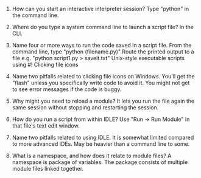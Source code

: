 1.  How can you start an interactive interpreter session?
    Type "python" in the command line.

2.  Where do you type a system command line to launch a script file?
    In the CLI.

3.  Name four or more ways to run the code saved in a script file.
    From the command line, type "python (filename.py)"
    Route the printed output to a file e.g. "python script1.py > saveit.txt"
    Unix-style executable scripts using #!
    Clicking file icons

4.  Name two pitfalls related to clicking file icons on Windows.
    You'll get the "flash" unless you specifically write code to avoid it.
    You might not get to see error messages if the code is buggy.

5.  Why might you need to reload a module?
    It lets you run the file again the same session without stopping and restarting the session.

6.  How do you run a script from within IDLE?
    Use "Run -> Run Module" in that file's text edit window.

7.  Name two pitfalls related to using IDLE.
    It is somewhat limited compared to more advanced IDEs.
    May be heavier than a command line to some.

8.  What is a namespace, and how does it relate to module files?
    A namespace is package of variables.  The package consists of multiple module files linked together.